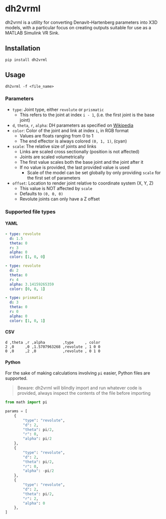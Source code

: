 # dh2vrml

dh2vrml is a utility for converting Denavit–Hartenberg parameters into X3D models, with a particular focus on creating outputs suitable for use as a MATLAB Simulink VR Sink.

## Installation

```
pip install dh2vrml
```

## Usage

```
dh2vrml -f <file_name>
```

### Parameters

- `type`: Joint type, either `revolute` or `prismatic`
    - This refers to the joint at index `i - 1`, (i.e. the first joint is the base joint)
- `d`, `theta`, `r`, `alpha`: DH parameters as specified on [Wikipedia](https://en.wikipedia.org/wiki/Denavit%E2%80%93Hartenberg_parameters)
- `color`: Color of the joint and link at index `i`, in RGB format
    - Values are floats ranging from 0 to 1
    - The end effector is always colored `(0, 1, 1)`, (cyan)
- `scale`: The relative size of joints and links
    - Links are scaled cross sectionally (position is not affected)
    - Joints are scaled volumetrically
    - The first value scales both the base joint and the joint after it
    - If no value is provided, the last provided value is used
        - Scale of the model can be set globally by only providing `scale` for the first set of parameters
- `offset`: Location to render joint relative to coordinate system (X, Y, Z)
    - This value is NOT affected by `scale`
    - Defaults to `(0, 0, 0)`
    - Revolute joints can only have a Z offset

### Supported file types

#### YAML

```yaml
- type: revolute
  d: 1.5
  theta: 0
  r: 3
  alpha: 0
  color: [1, 0, 0]

- type: revolute
  d: 2
  theta: 0
  r: 4
  alpha: 3.14159265359
  color: [0, 0, 1]

- type: prismatic
  d: 3
  theta: 0
  r: 0
  alpha: 0
  color: [1, 0, 1]
```

#### CSV

```csv
d ,theta ,r ,alpha        ,type     , color
2 ,0     ,0 ,1.5707963268 ,revolute , 1 0 0
0 ,0     ,2 ,0            ,revolute , 0 1 0
```

#### Python

For the sake of making calculations involving `pi` easier, Python files are supported.

> Beware: dh2vrml will blindly import and run whatever code is provided, always inspect the contents of the file before importing

```py
from math import pi

params = [
    {
        "type": "revolute",
        "d": 2,
        "theta": pi/2,
        "r": 0,
        "alpha": pi/2
    },
    {
        "type": "revolute",
        "d": 2,
        "theta": pi/2,
        "r": 0,
        "alpha": -pi/2
    },
    {
        "type": "revolute",
        "d": 2,
        "theta": pi/2,
        "r": 2,
        "alpha": 0
    },
]
```
